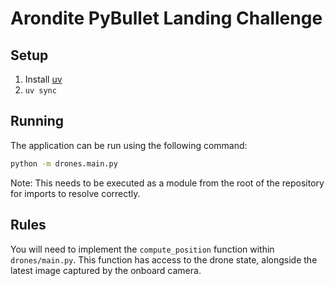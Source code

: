 # Arondite PyBullet Landing Challenge

## Setup

1. Install [uv](astral.sh/uv)
2. `uv sync`


## Running
The application can be run using the following command:

```bash
python -m drones.main.py
```
Note: This needs to be executed as a module from the root of the repository for imports to resolve correctly.

## Rules

You will need to implement the `compute_position` function within `drones/main.py`. This function has access to the drone state, alongside the latest image captured by the onboard camera.
